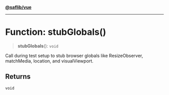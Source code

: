 [**@saflib/vue**](../../../../index.md)

---

# Function: stubGlobals()

> **stubGlobals**(): `void`

Call during test setup to stub browser globals like ResizeObserver, matchMedia, location, and visualViewport.

## Returns

`void`
